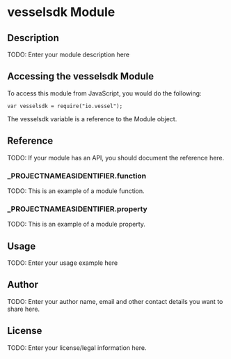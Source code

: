 # vesselsdk Module

## Description

TODO: Enter your module description here

## Accessing the vesselsdk Module

To access this module from JavaScript, you would do the following:

	var vesselsdk = require("io.vessel");

The vesselsdk variable is a reference to the Module object.	

## Reference

TODO: If your module has an API, you should document
the reference here.

### ___PROJECTNAMEASIDENTIFIER__.function

TODO: This is an example of a module function.

### ___PROJECTNAMEASIDENTIFIER__.property

TODO: This is an example of a module property.

## Usage

TODO: Enter your usage example here

## Author

TODO: Enter your author name, email and other contact
details you want to share here. 

## License

TODO: Enter your license/legal information here.
